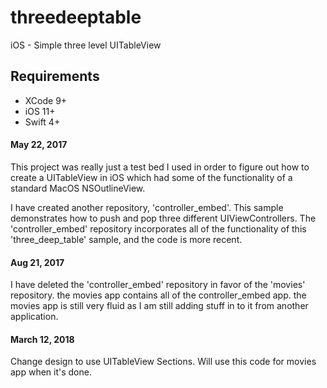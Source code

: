 # threedeeptable

iOS - Simple three level UITableView

## Requirements

- XCode 9+
- iOS 11+
- Swift 4+

#### May 22, 2017
This project was really just a test bed I used in order to figure out how to create a UITableView in iOS which had some of the functionality of a standard MacOS NSOutlineView.

I have created another repository, 'controller_embed'. This sample demonstrates how to push and pop three different UIViewControllers. The 'controller_embed' repository incorporates all of the functionality of this 'three_deep_table' sample, and the code is more recent.

#### Aug 21, 2017

I have deleted the 'controller_embed' repository in favor of the 'movies' repository. the movies app contains all of the controller_embed app. the movies app is still very fluid as I am still adding stuff in to it from another application.

#### March 12, 2018

Change design to use UITableView Sections. Will use this code for movies app when it's done.